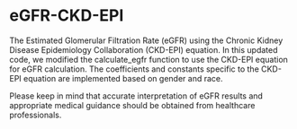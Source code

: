 # eGFR-CKD-EPI
The Estimated Glomerular Filtration Rate (eGFR) using the Chronic Kidney Disease Epidemiology Collaboration (CKD-EPI) equation.
In this updated code, we modified the calculate_egfr function to use the CKD-EPI equation for eGFR calculation. The coefficients and constants specific to the CKD-EPI equation are implemented based on gender and race.

Please keep in mind that accurate interpretation of eGFR results and appropriate medical guidance should be obtained from healthcare professionals.
